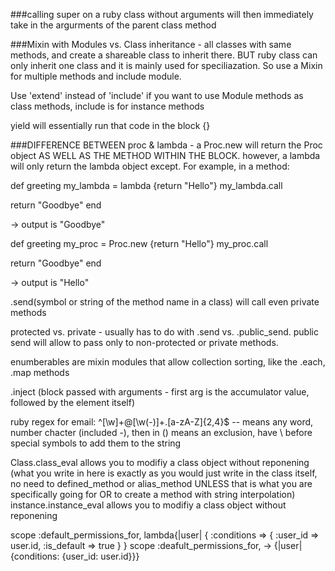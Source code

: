 ###calling super on a ruby class without arguments will then immediately take in the argurments of the parent class method

###Mixin with Modules vs. Class inheritance - all classes with same methods, and create a shareable class to inherit there. BUT ruby class can only inherit one class and it is mainly used for speciliazation. So use a Mixin for multiple methods and include module.

Use 'extend' instead of 'include' if you want to use Module methods as class methods, include is for instance methods

yield will essentially run that code in the block {}

###DIFFERENCE BETWEEN proc & lambda - a Proc.new will return the Proc object AS WELL AS THE METHOD WITHIN THE BLOCK. however, a lambda will only return the lambda object except. For example, in a method:

def greeting
  my_lambda = lambda {return "Hello"}
  my_lambda.call

  return "Goodbye"
end

-> output is "Goodbye"

def greeting
  my_proc = Proc.new {return "Hello"}
  my_proc.call

  return "Goodbye"
end

-> output is "Hello"

.send(symbol or string of the method name in a class) will call even private methods

protected vs. private - usually has to do with .send vs. .public_send. public send will allow to pass only to non-protected or private methods.

enumberables are mixin modules that allow collection sorting, like the .each, .map methods

.inject (block passed with arguments - first arg is the accumulator value, followed by the element itself)

ruby regex for email: ^[\w]+@[\w(-)]+\.[a-zA-Z]{2,4}$ -- means any word, number chacter (included -), then in () means an exclusion, have \ before special symbols to add them to the string

Class.class_eval allows you to modifiy a class object without reponening (what you write in here is exactly as you would just write in the class itself, no need to defined_method or alias_method UNLESS that is what you are specifically going for OR to create a method with string interpolation)
instance.instance_eval allows you to modifiy a class object without reponening

scope :default_permissions_for, lambda{|user| { :conditions => { :user_id => user.id, :is_default => true } }
scope :deafult_permissions_for, -> {|user| {conditions: {user_id: user.id}}}